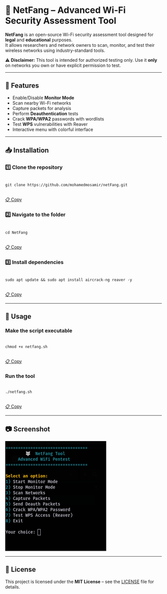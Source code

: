 # 🐺 NetFang – Advanced Wi-Fi Security Assessment Tool

**NetFang** is an open-source Wi-Fi security assessment tool designed for **legal** and **educational** purposes.  
It allows researchers and network owners to scan, monitor, and test their wireless networks using industry-standard tools.

⚠ **Disclaimer:** This tool is intended for authorized testing only. Use it **only** on networks you own or have explicit permission to test.

---

## 📌 Features
- Enable/Disable **Monitor Mode**
- Scan nearby Wi-Fi networks
- Capture packets for analysis
- Perform **Deauthentication** tests
- Crack **WPA/WPA2** passwords with wordlists
- Test **WPS** vulnerabilities with Reaver
- Interactive menu with colorful interface

---

## 📥 Installation

### 1️⃣ Clone the repository
<pre>
<code>
git clone https://github.com/mohamedmosamir/netFang.git
</code>
</pre>
<a href="#" onclick="navigator.clipboard.writeText('git clone https://github.com/mohamedmosamir/netFang.git')">📋 Copy</a>

### 2️⃣ Navigate to the folder
<pre>
<code>
cd NetFang
</code>
</pre>
<a href="#" onclick="navigator.clipboard.writeText('cd NetFang')">📋 Copy</a>

### 3️⃣ Install dependencies
<pre>
<code>
sudo apt update && sudo apt install aircrack-ng reaver -y
</code>
</pre>
<a href="#" onclick="navigator.clipboard.writeText('sudo apt update && sudo apt install aircrack-ng reaver -y')">📋 Copy</a>

---

## 🚀 Usage

### Make the script executable
<pre>
<code>
chmod +x netfang.sh
</code>
</pre>
<a href="#" onclick="navigator.clipboard.writeText('chmod +x netfang.sh')">📋 Copy</a>

### Run the tool
<pre>
<code>
./netfang.sh
</code>
</pre>
<a href="#" onclick="navigator.clipboard.writeText('./netfang.sh')">📋 Copy</a>

---

## 📷 Screenshot
![NetFang Banner](https://github.com/mohamedmosamir/netFang/blob/main/baneer12.png)

---

## 📜 License
This project is licensed under the **MIT License** – see the [LICENSE](LICENSE) file for details.
